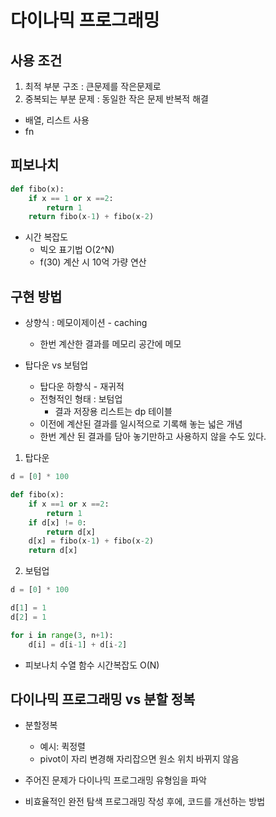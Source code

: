 # 다이나믹 프로그래밍
## 사용 조건
1. 최적 부분 구조 : 큰문제를 작은문제로
2. 중복되는 부분 문제 : 동일한 작은 문제 반복적 해결

- 배열, 리스트 사용
- fn

## 피보나치

```python
def fibo(x):
    if x == 1 or x ==2:
        return 1
    return fibo(x-1) + fibo(x-2)
```
- 시간 복잡도 
  - 빅오 표기법 O(2^N)
  - f(30) 계산 시 10억 가량 연산


## 구현 방법
- 상향식 : 메모이제이션 - caching
  - 한번 계산한 결과를 메모리 공간에 메모

- 탑다운 vs 보텀업
  - 탑다운 하향식 - 재귀적
  - 전형적인 형태 : 보텀업
    - 결과 저장용 리스트는 dp 테이블 
  - 이전에 계산된 결과를 일시적으로 기록해 놓는 넓은 개념
  - 한번 계산 된 결과를 담아 놓기만하고 사용하지 않을 수도 있다.

1. 탑다운
```python
d = [0] * 100

def fibo(x):
    if x ==1 or x ==2:
        return 1
    if d[x] != 0:
        return d[x]
    d[x] = fibo(x-1) + fibo(x-2)
    return d[x]
```

2. 보텀업
```python
d = [0] * 100

d[1] = 1
d[2] = 1

for i in range(3, n+1):
    d[i] = d[i-1] + d[i-2]

```
- 피보나치 수열 함수 시간복잡도 O(N)

## 다이나믹 프로그래밍 vs 분할 정복

- 분할정복
  - 예시: 퀵정렬
  - pivot이 자리 변경해 자리잡으면 원소 위치 바뀌지 않음


- 주어진 문제가 다이나믹 프로그래밍 유형임을 파악
- 비효율적인 완전 탐색 프로그래밍 작성 후에, 코드를 개선하는 방법

